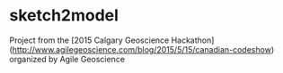 # sketch2model

Project from the [2015 Calgary Geoscience Hackathon] (http://www.agilegeoscience.com/blog/2015/5/15/canadian-codeshow) organized by Agile Geoscience
